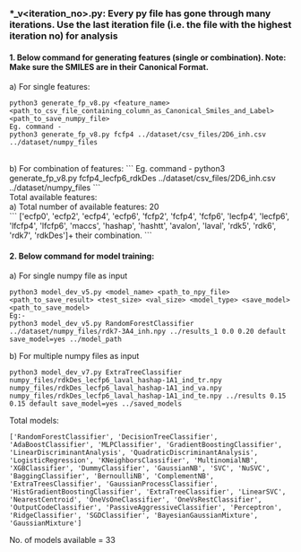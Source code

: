 ### *_v<iteration_no>.py: Every py file has gone through many iterations. Use the last iteration file (i.e. the file with the highest iteration no) for analysis

#### 1. Below command for generating features (single or combination). Note: Make sure the SMILES are in their Canonical Format.
a) For single features:
```
python3 generate_fp_v8.py <feature_name> <path_to_csv_file_containing_column_as_Canonical_Smiles_and_Label> <path_to_save_numpy_file>
Eg. command - 
python3 generate_fp_v8.py fcfp4 ../dataset/csv_files/2D6_inh.csv ../dataset/numpy_files
```
</br>
b) For combination of features:
```
Eg. command - 
python3 generate_fp_v8.py fcfp4_lecfp6_rdkDes ../dataset/csv_files/2D6_inh.csv ../dataset/numpy_files
```
</br>
Total available features:</br>
a) Total number of available features: 20</br>
```
['ecfp0', 'ecfp2', 'ecfp4', 'ecfp6', 'fcfp2', 'fcfp4', 'fcfp6', 'lecfp4', 'lecfp6', 'lfcfp4', 'lfcfp6', 'maccs', 'hashap', 'hashtt', 'avalon', 'laval', 'rdk5', 'rdk6', 'rdk7', 'rdkDes']+ their combination.
```

#### 2. Below command for model training:</br>
a) For single numpy file as input
```
python3 model_dev_v5.py <model_name> <path_to_npy_file> <path_to_save_result> <test_size> <val_size> <model_type> <save_model> <path_to_save_model>
Eg:-
python3 model_dev_v5.py RandomForestClassifier ../dataset/numpy_files/rdk7-3A4_inh.npy ../results_1 0.0 0.20 default save_model=yes ../model_path
```
b) For multiple numpy files as input
```
python3 model_dev_v7.py ExtraTreeClassifier numpy_files/rdkDes_lecfp6_laval_hashap-1A1_ind_tr.npy numpy_files/rdkDes_lecfp6_laval_hashap-1A1_ind_va.npy numpy_files/rdkDes_lecfp6_laval_hashap-1A1_ind_te.npy ../results 0.15 0.15 default save_model=yes ../saved_models
```
Total models:
```
['RandomForestClassifier', 'DecisionTreeClassifier', 'AdaBoostClassifier', 'MLPClassifier', 'GradientBoostingClassifier', 'LinearDiscriminantAnalysis', 'QuadraticDiscriminantAnalysis', 'LogisticRegression', 'KNeighborsClassifier', 'MultinomialNB', 'XGBClassifier', 'DummyClassifier', 'GaussianNB', 'SVC', 'NuSVC', 'BaggingClassifier', 'BernoulliNB', 'ComplementNB', 'ExtraTreesClassifier', 'GaussianProcessClassifier', 'HistGradientBoostingClassifier', 'ExtraTreeClassifier', 'LinearSVC', 'NearestCentroid', 'OneVsOneClassifier', 'OneVsRestClassifier', 'OutputCodeClassifier', 'PassiveAggressiveClassifier', 'Perceptron', 'RidgeClassifier', 'SGDClassifier', 'BayesianGaussianMixture', 'GaussianMixture']
```
No. of models available = 33
